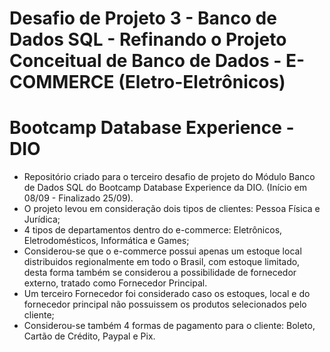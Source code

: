 # Desafio de Projeto 3 - Banco de Dados SQL - Refinando o Projeto Conceitual de Banco de Dados - E-COMMERCE (Eletro-Eletrônicos)

# Bootcamp Database Experience - DIO

- Repositório criado para o terceiro desafio de projeto do Módulo Banco de Dados SQL do Bootcamp Database Experience da DIO. (Início em 08/09  - Finalizado 25/09).
- O projeto levou em consideração dois tipos de clientes: Pessoa Física e Jurídica;
- 4 tipos de departamentos dentro do e-commerce: Eletrônicos, Eletrodomésticos, Informática e Games;
- Considerou-se que o e-commerce possui apenas um estoque local distribuidos regionalmente em todo o Brasil, com estoque limitado, desta forma também se considerou a possibilidade de fornecedor externo, tratado como Fornecedor Principal. 
- Um terceiro Fornecedor foi considerado caso os estoques, local e do fornecedor principal não possuissem os produtos selecionados pelo cliente;
- Considerou-se também 4 formas de pagamento para o cliente: Boleto, Cartão de Crédito, Paypal e Pix.
